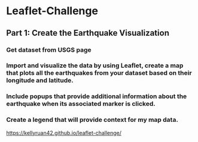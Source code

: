 # Leaflet-Challenge
## Part 1: Create the Earthquake Visualization

### Get dataset from USGS page
### Import and visualize the data by using Leaflet, create a map that plots all the earthquakes from your dataset based on their longitude and latitude.
### Include popups that provide additional information about the earthquake when its associated marker is clicked.
### Create a legend that will provide context for my map data.


https://kellyruan42.github.io/leaflet-challenge/
